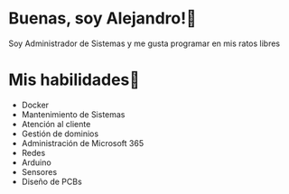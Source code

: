 # Buenas, soy Alejandro!👋
Soy Administrador de Sistemas y me gusta programar en mis ratos libres

# Mis habilidades🚀
- Docker
- Mantenimiento de Sistemas
- Atención al cliente
- Gestión de dominios
- Administración de Microsoft 365
- Redes
- Arduino
- Sensores
- Diseño de PCBs
